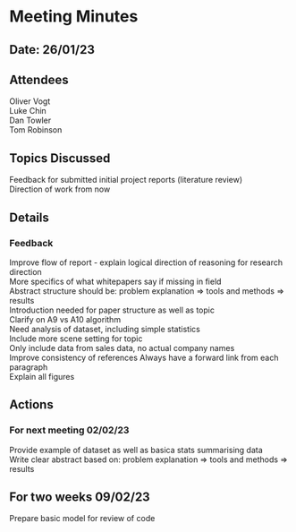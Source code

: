 # Meeting Minutes
## Date: 26/01/23

## Attendees
Oliver Vogt  
Luke Chin  
Dan Towler  
Tom Robinson

## Topics Discussed
Feedback for submitted initial project reports (literature review)  
Direction of work from now

## Details
### Feedback
Improve flow of report - explain logical direction of reasoning for research direction  
More specifics of what whitepapers say if missing in field  
Abstract structure should be: problem explanation => tools and methods => results  
Introduction needed for paper structure as well as topic  
Clarify on A9 vs A10 algorithm  
Need analysis of dataset, including simple statistics  
Include more scene setting for topic  
Only include data from sales data, no actual company names  
Improve consistency of references
Always have a forward link from each paragraph  
Explain all figures

## Actions
### For next meeting 02/02/23
Provide example of dataset as well as basica stats summarising data  
Write clear abstract based on: problem explanation => tools and methods => results  
##  For two weeks 09/02/23
Prepare basic model for review of code  
